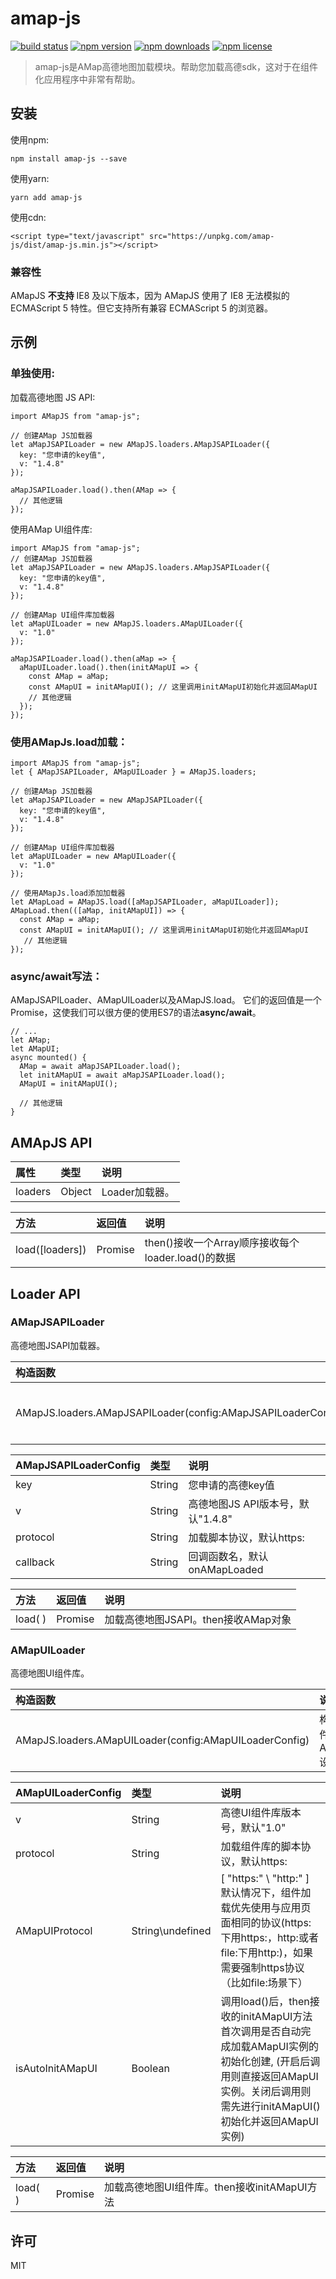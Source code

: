 # amap-js

[![build status](https://img.shields.io/travis/derry-li/amap-js.svg?style=flat-square)](https://travis-ci.org/derry-li/amap-js)
[![npm version](https://img.shields.io/npm/v/amap-js.svg?style=flat-square)](https://www.npmjs.com/package/axios)
[![npm downloads](https://img.shields.io/npm/dm/amap-js.svg?style=flat-square)](https://www.npmjs.com/package/amap-js)
[![npm license](https://img.shields.io/npm/l/amap-js.svg?style=flat-square)](https://www.npmjs.com/package/amap-js)

> amap-js是AMap高德地图加载模块。帮助您加载高德sdk，这对于在组件化应用程序中非常有帮助。

## 安装
使用npm:
```
npm install amap-js --save
```
使用yarn:
```
yarn add amap-js
```
使用cdn:
```
<script type="text/javascript" src="https://unpkg.com/amap-js/dist/amap-js.min.js"></script>
```
### 兼容性
AMapJS **不支持** IE8 及以下版本，因为 AMapJS 使用了 IE8 无法模拟的 ECMAScript 5 特性。但它支持所有兼容 ECMAScript 5 的浏览器。


## 示例


### 单独使用:
加载高德地图 JS API:
```
import AMapJS from "amap-js";

// 创建AMap JS加载器
let aMapJSAPILoader = new AMapJS.loaders.AMapJSAPILoader({
  key: "您申请的key值",
  v: "1.4.8"
});

aMapJSAPILoader.load().then(AMap => {
  // 其他逻辑
});
```

使用AMap UI组件库:
```
import AMapJS from "amap-js";
// 创建AMap JS加载器
let aMapJSAPILoader = new AMapJS.loaders.AMapJSAPILoader({
  key: "您申请的key值",
  v: "1.4.8"
});

// 创建AMap UI组件库加载器
let aMapUILoader = new AMapJS.loaders.AMapUILoader({
  v: "1.0"
});

aMapJSAPILoader.load().then(aMap => {
  aMapUILoader.load().then(initAMapUI => {
    const AMap = aMap;
    const AMapUI = initAMapUI(); // 这里调用initAMapUI初始化并返回AMapUI
    // 其他逻辑
  });
});
```


### 使用AMapJs.load加载：
```
import AMapJS from "amap-js";
let { AMapJSAPILoader, AMapUILoader } = AMapJS.loaders;

// 创建AMap JS加载器
let aMapJSAPILoader = new AMapJSAPILoader({
  key: "您申请的key值",
  v: "1.4.8"
});

// 创建AMap UI组件库加载器
let aMapUILoader = new AMapUILoader({
  v: "1.0"
});

// 使用AMapJs.load添加加载器
let AMapLoad = AMapJS.load([aMapJSAPILoader, aMapUILoader]);
AMapLoad.then(([aMap, initAMapUI]) => {
  const AMap = aMap;
  const AMapUI = initAMapUI(); // 这里调用initAMapUI初始化并返回AMapUI
   // 其他逻辑
});
```


### async/await写法：
AMapJSAPILoader、AMapUILoader以及AMapJS.load。
它们的返回值是一个Promise，这使我们可以很方便的使用ES7的语法**async/await**。
```
// ...
let AMap;
let AMapUI;
async mounted() {
  AMap = await aMapJSAPILoader.load();
  let initAMapUI = await aMapJSAPILoader.load();
  AMapUI = initAMapUI();
  
  // 其他逻辑
}
```


## AMApJS API

| 属性 | 类型 | 说明 |
| :------ | :------ | :------ |
| loaders | Object | Loader加载器。 |

| 方法 | 返回值 | 说明 |
| :------ | :------ | :------ |
| load([loaders]) | Promise | then()接收一个Array顺序接收每个loader.load()的数据 |



## Loader API

### AMapJSAPILoader
高德地图JSAPI加载器。

| 构造函数 | 说明 |
| :------ | :------ |
| AMapJS.loaders.AMapJSAPILoader(config:AMapJSAPILoaderConfig) | 构造一个高德地图JSAPI加载器，通过AMapJSAPILoaderConfig设置加载器属性。 |

| AMapJSAPILoaderConfig | 类型 | 说明 |
| :------ | :------ | :------ |
| key | String | 您申请的高德key值 |
| v | String | 高德地图JS API版本号，默认"1.4.8" |
| protocol | String | 加载脚本协议，默认https: |
| callback | String | 回调函数名，默认onAMapLoaded |

| 方法 | 返回值 | 说明 |
| :------ | :------ | :------ |
| load( ) | Promise | 加载高德地图JSAPI。then接收AMap对象 |


### AMapUILoader
高德地图UI组件库。

| 构造函数 | 说明 |
| :------ | :------ |
| AMapJS.loaders.AMapUILoader(config:AMapUILoaderConfig) | 构造一个高德地图UI组件库加载器，通过AMapUILoaderConfig设置加载器属性。 |

| AMapUILoaderConfig | 类型 | 说明 |
| :------ | :------ | :------ |
| v | String | 高德UI组件库版本号，默认"1.0" |
| protocol | String | 加载组件库的脚本协议，默认https: |
| AMapUIProtocol | String\undefined | [ "https:" \ "http:" ] 默认情况下，组件加载优先使用与应用页面相同的协议(https:下用https:，http:或者file:下用http:)，如果需要强制https协议（比如file:场景下） |
| isAutoInitAMapUI | Boolean | 调用load()后，then接收的initAMapUI方法首次调用是否自动完成加载AMapUI实例的初始化创建, (开启后调用则直接返回AMapUI实例。关闭后调用则需先进行initAMapUI()初始化并返回AMapUI实例) |

| 方法 | 返回值 | 说明 |
| :------ | :------ | :------ |
| load( ) | Promise | 加载高德地图UI组件库。then接收initAMapUI方法 |



## 许可
MIT
